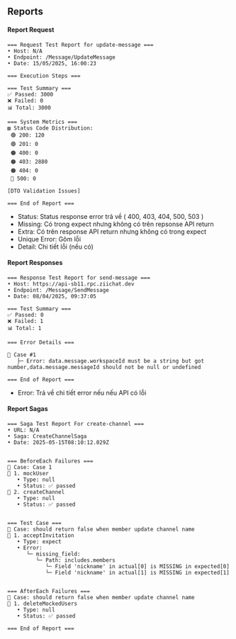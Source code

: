 ## Reports

#### Report Request
```
=== Request Test Report for update-message ===
• Host: N/A
• Endpoint: /Message/UpdateMessage
• Date: 15/05/2025, 16:00:23

=== Execution Steps ===

=== Test Summary ===
✅ Passed: 3000
❌ Failed: 0
📊 Total: 3000

=== System Metrics ===
▧ Status Code Distribution:
 🟢 200: 120
 🟢 201: 0
 🟠 400: 0
 🟠 403: 2880
 🟠 404: 0
 🔴 500: 0

[DTO Validation Issues]

=== End of Report ===
```
- Status: Status response error trả về ( 400, 403, 404, 500, 503 )
- Missing: Có trong expect nhưng không có trên repsonse API return
- Extra: Có trên response API return nhưng không có trong expect
- Unique Error: Gôm lỗi
- Detail: Chi tiết lỗi (nếu có)

#### Report Responses
```
=== Response Test Report for send-message ===
• Host: https://api-sb11.rpc.ziichat.dev
• Endpoint: /Message/SendMessage
• Date: 08/04/2025, 09:37:05

=== Test Summary ===
✅ Passed: 0
❌ Failed: 1
📊 Total: 1

=== Error Details ===

🔴 Case #1
   ├─ Error: data.message.workspaceId must be a string but got number,data.message.messageId should not be null or undefined

=== End of Report ===
```

- Error: Trả về chi tiết error nếu nếu API có lỗi

#### Report Sagas
```
=== Saga Test Report For create-channel ===
• URL: N/A
• Saga: CreateChannelSaga
• Date: 2025-05-15T08:10:12.029Z


=== BeforeEach Failures ===
📄 Case: Case 1
📝 1. mockUser
   • Type: null
   • Status: ✅ passed
📝 2. createChannel
   • Type: null
   • Status: ✅ passed


=== Test Case ===
📄 Case: should return false when member update channel name
📝 1. acceptInvitation
   • Type: expect
   • Error:
      └─ missing_field:
         └─ Path: includes.members
            └─ Field 'nickname' in actual[0] is MISSING in expected[0]
            └─ Field 'nickname' in actual[1] is MISSING in expected[1]


=== AfterEach Failures ===
📄 Case: should return false when member update channel name
📝 1. deleteMockedUsers
   • Type: null
   • Status: ✅ passed

=== End of Report ===
```
